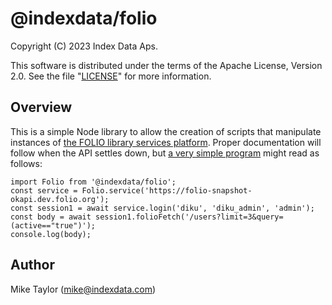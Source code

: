 # @indexdata/folio

Copyright (C) 2023 Index Data Aps.

This software is distributed under the terms of the Apache License, Version 2.0. See the file "[LICENSE](LICENSE)" for more information.


## Overview

This is a simple Node library to allow the creation of scripts that manipulate instances of [the FOLIO library services platform](https://www.folio.org/). Proper documentation will follow when the API settles down, but [a very simple program](bin/folio-fetch-users.js) might read as follows:
```
import Folio from '@indexdata/folio';
const service = Folio.service('https://folio-snapshot-okapi.dev.folio.org');
const session1 = await service.login('diku', 'diku_admin', 'admin');
const body = await session1.folioFetch('/users?limit=3&query=(active=="true")');
console.log(body);
```


## Author

Mike Taylor (mike@indexdata.com)


